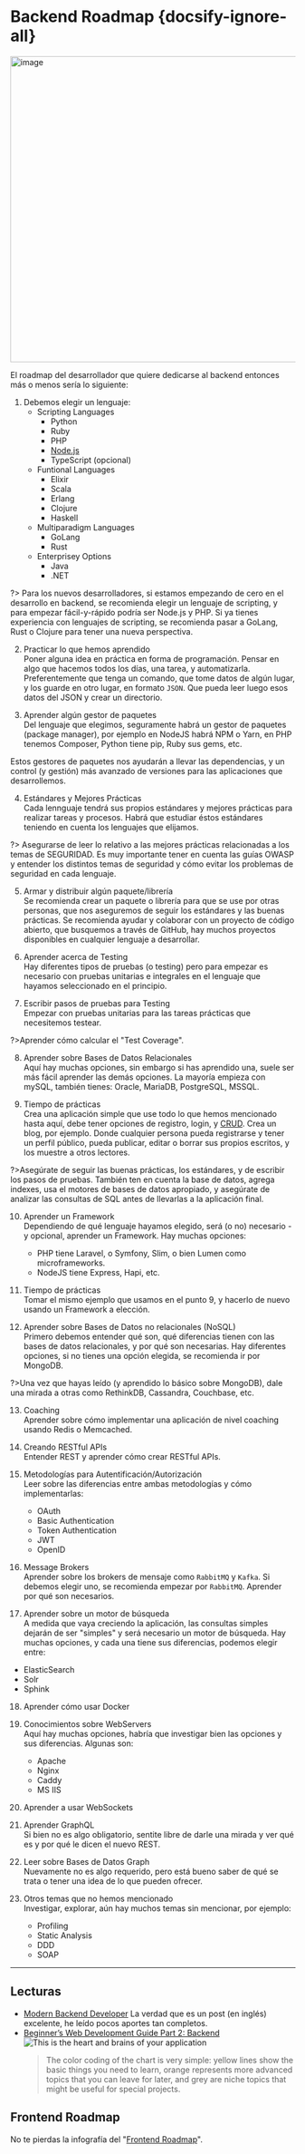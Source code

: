 # Backend Roadmap {docsify-ignore-all}

[<img width="834" height="540" alt="image" src="https://github.com/user-attachments/assets/a85bc182-d0dd-4d4c-a19a-6ce38237e4e7" />](https://roadmap.sh/backend?rc=68d3f09dd7b6adb66d8e14e3)

El roadmap del desarrollador que quiere dedicarse al backend entonces más o menos sería lo siguiente:

1. Debemos elegir un lenguaje:
    - Scripting Languages
      - Python
      - Ruby
      - PHP
      - [Node.js](/c/node/)
      - TypeScript (opcional)
    - Funtional Languages
      - Elixir
      - Scala
      - Erlang
      - Clojure
      - Haskell
    - Multiparadigm Languages
      - GoLang
      - Rust
    - Enterprisey Options
      - Java
      - .NET

  ?> Para los nuevos desarrolladores, si estamos empezando de cero en el desarrollo en backend, se recomienda elegir un lenguaje de scripting, y para empezar fácil-y-rápido podría ser Node.js y PHP. Si ya tienes experiencia con lenguajes de scripting, se recomienda pasar a GoLang, Rust o Clojure para tener una nueva perspectiva.

2. Practicar lo que hemos aprendido  
  Poner alguna idea en práctica en forma de programación. Pensar en algo que hacemos todos los días, una tarea, y automatizarla. Preferentemente que tenga un comando, que tome datos de algún lugar, y los guarde en otro lugar, en formato `JSON`. Que pueda leer luego esos datos del JSON y crear un directorio.

3. Aprender algún gestor de paquetes  
  Del lenguaje que elegimos, seguramente habrá un gestor de paquetes (package manager), por ejemplo en NodeJS habrá NPM o Yarn, en PHP tenemos Composer, Python tiene pip, Ruby sus gems, etc.

  Estos gestores de paquetes nos ayudarán a llevar las dependencias, y un control (y gestión) más avanzado de versiones para las aplicaciones que desarrollemos.

4. Estándares y Mejores Prácticas  
  Cada lennguaje tendrá sus propios estándares y mejores prácticas para realizar tareas y procesos. Habrá que estudiar éstos estándares teniendo en cuenta los lenguajes que elijamos.

  ?> Asegurarse de leer lo relativo a las mejores prácticas relacionadas a los temas de SEGURIDAD. Es muy importante tener en cuenta las guías OWASP y entender los distintos temas de seguridad y cómo evitar los problemas de seguridad en cada lenguaje.

5. Armar y distribuir algún paquete/librería  
  Se recomienda crear un paquete o librería para que se use por otras personas, que nos aseguremos de seguir los estándares y las buenas prácticas. Se recomienda ayudar y colaborar con un proyecto de código abierto, que busquemos a través de GitHub, hay muchos proyectos disponibles en cualquier lenguaje a desarrollar.

6. Aprender acerca de Testing  
  Hay diferentes tipos de pruebas (o testing) pero para empezar es necesario con pruebas unitarias e integrales en el lenguaje que hayamos seleccionado en el principio.

7. Escribir pasos de pruebas para Testing  
  Empezar con pruebas unitarias para las tareas prácticas que necesitemos testear. 

  ?>Aprender cómo calcular el "Test Coverage".

8. Aprender sobre Bases de Datos Relacionales  
  Aquí hay muchas opciones, sin embargo si has aprendido una, suele ser más fácil aprender las demás opciones. La mayoría empieza con mySQL, también tienes: Oracle, MariaDB, PostgreSQL, MSSQL.

9. Tiempo de prácticas  
  Crea una aplicación simple que use todo lo que hemos mencionado hasta aquí, debe tener opciones de registro, login, y [CRUD](https://en.wikipedia.org/wiki/Create,_read,_update_and_delete). Crea un blog, por ejemplo. Donde cualquier persona pueda registrarse y tener un perfil público, pueda publicar, editar o borrar sus propios escritos, y los muestre a otros lectores.

  ?>Asegúrate de seguir las buenas prácticas, los estándares, y de escribir los pasos de pruebas. También ten en cuenta la base de datos, agrega indexes, usa el motores de bases de datos apropiado, y asegúrate de analizar las consultas de SQL antes de llevarlas a la aplicación final.

10. Aprender un Framework  
  Dependiendo de qué lenguaje hayamos elegido, será (o no) necesario -y opcional, aprender un Framework. Hay muchas opciones:

    - PHP tiene Laravel, o Symfony, Slim, o bien Lumen como microframeworks.
    - NodeJS tiene Express, Hapi, etc.

11. Tiempo de prácticas  
  Tomar el mismo ejemplo que usamos en el punto 9, y hacerlo de nuevo usando un Framework a elección.

12. Aprender sobre Bases de Datos no relacionales (NoSQL)  
  Primero debemos entender qué son, qué diferencias tienen con las bases de datos relacionales, y por qué son necesarias. Hay diferentes opciones, si no tienes una opción elegida, se recomienda ir por MongoDB. 

  ?>Una vez que hayas leído (y aprendido lo básico sobre MongoDB), dale una mirada a otras como RethinkDB, Cassandra, Couchbase, etc.

13. Coaching  
  Aprender sobre cómo implementar una aplicación de nivel coaching usando Redis o Memcached.

14. Creando RESTful APIs  
  Entender REST y aprender cómo crear RESTful APIs.

15. Metodologías para Autentificación/Autorización  
  Leer sobre las diferencias entre ambas metodologías y cómo implementarlas:

    - OAuth
    - Basic Authentication
    - Token Authentication
    - JWT
    - OpenID

16. Message Brokers  
  Aprender sobre los brokers de mensaje como `RabbitMQ` y `Kafka`. Si debemos elegir uno, se recomienda empezar por `RabbitMQ`. Aprender por qué son necesarios.

17. Aprender sobre un motor de búsqueda  
  A medida que vaya creciendo la aplicación, las consultas simples dejarán de ser "simples" y será necesario un motor de búsqueda. Hay muchas opciones, y cada una tiene sus diferencias, podemos elegir entre:

  - ElasticSearch
  - Solr
  - Sphink

18. Aprender cómo usar Docker

19. Conocimientos sobre WebServers  
  Aquí hay muchas opciones, habría que investigar bien las opciones y sus diferencias. Algunas son:

    - Apache
    - Nginx
    - Caddy
    - MS IIS

20. Aprender a usar WebSockets

21. Aprender GraphQL  
  Si bien no es algo obligatorio, sentite libre de darle una mirada y ver qué es y por qué le dicen el nuevo REST.

22. Leer sobre Bases de Datos Graph  
  Nuevamente no es algo requerido, pero está bueno saber de qué se trata o tener una idea de lo que pueden ofrecer.

23. Otros temas que no hemos mencionado  
  Investigar, explorar, aún hay muchos temas sin mencionar, por ejemplo:

    - Profiling
    - Static Analysis
    - DDD
    - SOAP

***

## Lecturas

- [Modern Backend Developer](https://medium.com/tech-tajawal/modern-backend-developer-in-2018-6b3f7b5f8b9)
La verdad que es un post (en inglés) excelente, he leído pocos aportes tan completos.
- [Beginner’s Web Development Guide Part 2: Backend](https://medium.com/devtrailsio/beginners-web-development-guide-part-2-backend-fd466212dbfc)
   ![This is the heart and brains of your application](https://cdn-images-1.medium.com/max/1000/1*1DSs5H0UvHru5L1tL9IrMA.png)
   >The color coding of the chart is very simple: yellow lines show the basic things you need to learn, orange represents more advanced topics that you can leave for later, and grey are niche topics that might be useful for special projects.

## Frontend Roadmap

No te pierdas la infografía del "[Frontend Roadmap](/c/frontend-roadmap.md)".
